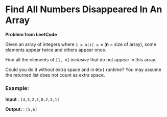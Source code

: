 # Find All Numbers Disappeared In An Array

**Problem from LeetCode**

Given an array of integers where `1 ≤ a[i] ≤ n` (**n** = size of array), some elements appear twice and others appear once.

Find all the elements of `[1, n]` *inclusive* that do not appear in this array.

Could you do it without extra space and in **`O(n)`** runtime? You may assume the returned list does not count as extra space.

### Example:
**Input** : `[4,3,2,7,8,2,3,1]`

**Output:** : `[5,6]`
